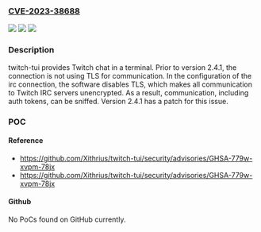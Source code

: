 ### [CVE-2023-38688](https://cve.mitre.org/cgi-bin/cvename.cgi?name=CVE-2023-38688)
![](https://img.shields.io/static/v1?label=Product&message=twitch-tui&color=blue)
![](https://img.shields.io/static/v1?label=Version&message=%3D%20%20%3C%202.4.1%20&color=brighgreen)
![](https://img.shields.io/static/v1?label=Vulnerability&message=CWE-311%3A%20Missing%20Encryption%20of%20Sensitive%20Data&color=brighgreen)

### Description

twitch-tui provides Twitch chat in a terminal. Prior to version 2.4.1, the connection is not using TLS for communication. In the configuration of the irc connection, the software disables TLS, which makes all communication to Twitch IRC servers unencrypted. As a result, communication, including auth tokens, can be sniffed. Version 2.4.1 has a patch for this issue.

### POC

#### Reference
- https://github.com/Xithrius/twitch-tui/security/advisories/GHSA-779w-xvpm-78jx
- https://github.com/Xithrius/twitch-tui/security/advisories/GHSA-779w-xvpm-78jx

#### Github
No PoCs found on GitHub currently.

